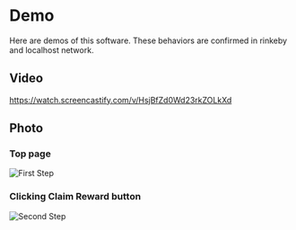 # Demo
Here are demos of this software. These behaviors are confirmed in rinkeby and localhost network.

## Video
https://watch.screencastify.com/v/HsjBfZd0Wd23rkZOLkXd

## Photo
### Top page
![First Step](https://raw.githubusercontent.com/terrier-lover/rewards_distributer/main/demo/ui_second_step.png?token=GHSAT0AAAAAABMMQMSLMJ3MGPYX6G46YOQYYPSOOGA)

### Clicking Claim Reward button
![Second Step](https://raw.githubusercontent.com/terrier-lover/rewards_distributer/main/demo/ui_first_step.png?token=GHSAT0AAAAAABMMQMSLSLHPIIPWTQOCPULUYPSOMUA)
